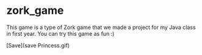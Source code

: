# zork_game

This game is a type of Zork game that we made a project for my Java class in first year. You can try this game as fun :)

[Save](save Princess.gif)
